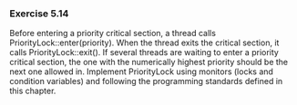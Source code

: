### Exercise 5.14

Before entering a priority critical section, a thread calls PriorityLock::enter(priority). When the thread exits the critical section, it calls PriorityLock::exit(). If several threads are waiting to enter a priority critical section, the one with the numerically highest priority should be the next one allowed in. Implement PriorityLock using monitors (locks and condition variables) and following the programming standards defined in this chapter.